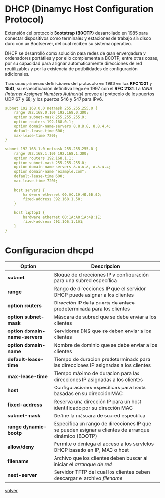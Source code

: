 # DHCP (Dinamyc Host Configuration Protocol)

Extensión del protocolo __Bootstrap (BOOTP)__ desarrollado en 1985 para conectar dispositivos como terminales y estaciones de trabajo sin disco duro con un Bootserver, del cual reciben su sistema operativo. 

DHCP se desarrolló como solución para redes de gran envergadura y ordenadores portátiles y por ello complementa a BOOTP, entre otras cosas, por su capacidad para asignar automáticamente direcciones de red reutilizables y por la existencia de posibilidades de configuración adicionales.

Tras unas primeras definiciones del protocolo en 1993 en los __RFC 1531__ y __1541__, su especificación definitiva llegó en 1997 con el __RFC 2131__. La _IANA (Internet Assigned Numbers Authority)_ provee al protocolo de los puertos UDP 67 y 68; y los puertos 546 y 547 para IPv6.

```yaml
subnet 192.168.0.0 netmask 255.255.255.0 {
    range 192.168.0.100 192.168.0.200;
    option subnet-mask 255.255.255.0;
    option routers 192.168.0.1;
    option domain-name-servers 8.8.8.8, 8.8.4.4;
    default-lease-time 600;
    max-lease-time 7200;
}
```


```yaml
subnet 192.168.1.0 netmask 255.255.255.0 {
    range 192.168.1.100 192.168.1.200;
    option routers 192.168.1.1;
    option subnet-mask 255.255.255.0;
    option domain-name-servers 8.8.8.8, 8.8.4.4;
    option domain-name "example.com";
    default-lease-time 600;
    max-lease-time 7200;
    
    host server1 {
        hardware ethernet 00:0C:29:4E:8B:85;
        fixed-address 192.168.1.50;
    }

    host laptop1 {
        hardware ethernet 00:1A:A0:1A:4B:1E;
        fixed-address 192.168.1.101;
    }
}
```

# Configuracion dhcpd

| Option | Descripcion |
|--|--|
| __subnet__| Bloque de direcciones IP y configuración para una subred específica |
| __range__| Rango de direcciones IP que el servidor DHCP puede asignar a los clientes |
| __option routers__| Dirección IP de la puerta de enlace predeterminada para los clientes |
| __option subnet-mask__| Máscara de subred que se debe enviar a los clientes |
| __option domain-name-servers__| Servidores DNS que se deben enviar a los clientes|
| __option domain-name__| Nombre de dominio que se debe enviar a los clientes|
| __default-lease-time__| Tiempo de duracion predeterminado para las direcciones IP asignadas a los clientes |
| __max-lease-time__| Tiempo máximo de duracion para las direcciones IP asignadas a los clientes|
| __host__| Configuraciones específicas para hosts basadas en su dirección MAC |
| __fixed-address__| Reserva una dirección IP para un host identificado por su dirección MAC |
| __subnet-mask__| Define la máscara de subred específica |
| __range dynamic-bootp__| Especifica un rango de direcciones IP que se pueden asignar a clientes de arranque dinámico (BOOTP)|
| __allow/deny__| Permite o deniega el acceso a los servicios DHCP basado en IP, MAC o host |
| __filename__| Archivo que los clientes deben buscar al iniciar el _arranque de red_|
| __next-server__| Servidor TFTP del cual los clientes deben descargar el archivo _filename_|

[volver](../readme.md)